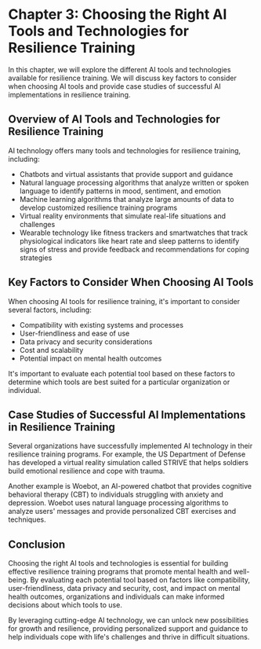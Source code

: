 Chapter 3: Choosing the Right AI Tools and Technologies for Resilience Training
===============================================================================

In this chapter, we will explore the different AI tools and technologies available for resilience training. We will discuss key factors to consider when choosing AI tools and provide case studies of successful AI implementations in resilience training.

Overview of AI Tools and Technologies for Resilience Training
-------------------------------------------------------------

AI technology offers many tools and technologies for resilience training, including:

* Chatbots and virtual assistants that provide support and guidance
* Natural language processing algorithms that analyze written or spoken language to identify patterns in mood, sentiment, and emotion
* Machine learning algorithms that analyze large amounts of data to develop customized resilience training programs
* Virtual reality environments that simulate real-life situations and challenges
* Wearable technology like fitness trackers and smartwatches that track physiological indicators like heart rate and sleep patterns to identify signs of stress and provide feedback and recommendations for coping strategies

Key Factors to Consider When Choosing AI Tools
----------------------------------------------

When choosing AI tools for resilience training, it's important to consider several factors, including:

* Compatibility with existing systems and processes
* User-friendliness and ease of use
* Data privacy and security considerations
* Cost and scalability
* Potential impact on mental health outcomes

It's important to evaluate each potential tool based on these factors to determine which tools are best suited for a particular organization or individual.

Case Studies of Successful AI Implementations in Resilience Training
--------------------------------------------------------------------

Several organizations have successfully implemented AI technology in their resilience training programs. For example, the US Department of Defense has developed a virtual reality simulation called STRIVE that helps soldiers build emotional resilience and cope with trauma.

Another example is Woebot, an AI-powered chatbot that provides cognitive behavioral therapy (CBT) to individuals struggling with anxiety and depression. Woebot uses natural language processing algorithms to analyze users' messages and provide personalized CBT exercises and techniques.

Conclusion
----------

Choosing the right AI tools and technologies is essential for building effective resilience training programs that promote mental health and well-being. By evaluating each potential tool based on factors like compatibility, user-friendliness, data privacy and security, cost, and impact on mental health outcomes, organizations and individuals can make informed decisions about which tools to use.

By leveraging cutting-edge AI technology, we can unlock new possibilities for growth and resilience, providing personalized support and guidance to help individuals cope with life's challenges and thrive in difficult situations.
